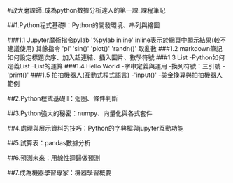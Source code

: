 #政大磨課師_成為python數據分析達人的第一課_課程筆記

##1.Python程式基礎I：Python的開發環境、串列與繪圖 

###1.1 Jupyter魔術指令pylab
  '%pylab inline' inline表示於網頁中顯示結果(較不建議使用)
  其餘指令
  'pi'
  'sin()'
  'plot()'
  'randn()' 取亂數
###1.2 markdown筆記
  如何設定標題次序、加入超連結、插入圖片、數學符號
###1.3 List
  -Python如何定義List
  -List的運算
###1.4 Hello World
  -字串定義與運用
  -換列符號：三引號
  -'print()'
###1.5 拍拍機器人(互動式程式語言)
  -'input()'
  -美金換算與拍拍機器人範例
  
##2.Python程式基礎II：迴圈、條件判斷


##3.Python強大的秘密：numpy、向量化與各式套件

##4.處理與展示資料的技巧：Python的字典檔與jupyter互動功能

##5.試算表：pandas數據分析

##6.預測未來：用線性迴歸做預測

##7.成為機器學習專家：機器學習概要
